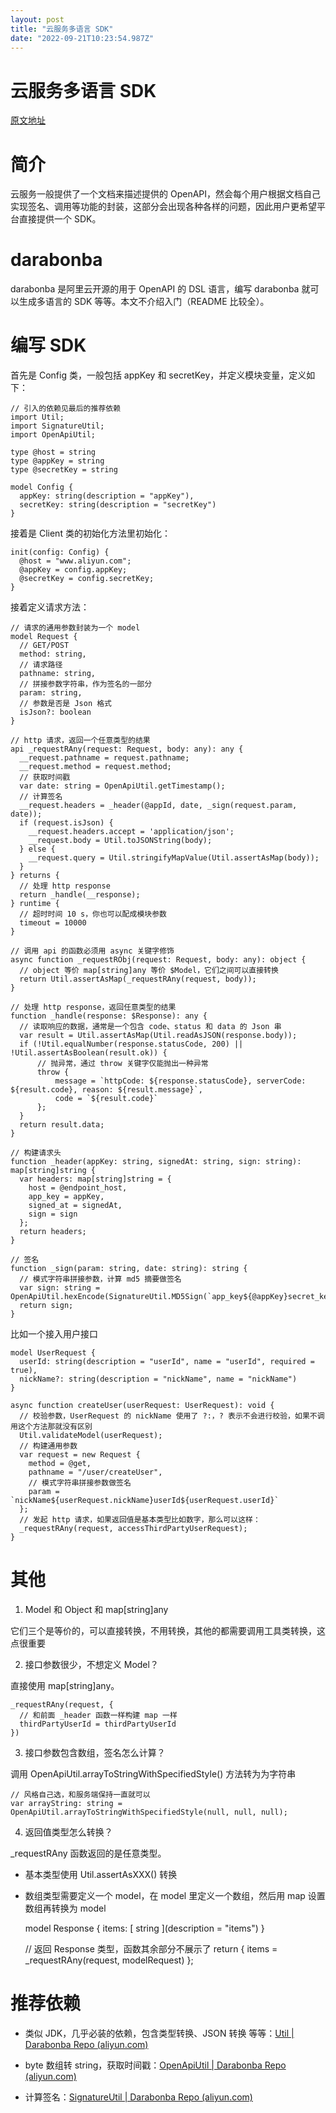 ```yaml
---
layout: post
title: "云服务多语言 SDK"
date: "2022-09-21T10:23:54.987Z"
---
```

云服务多语言 SDK
==========

[原文地址](https://www.cnblogs.com/hligy/p/16714954.html)

简介
==

云服务一般提供了一个文档来描述提供的 OpenAPI，然会每个用户根据文档自己实现签名、调用等功能的封装，这部分会出现各种各样的问题，因此用户更希望平台直接提供一个 SDK。

darabonba
=========

darabonba 是阿里云开源的用于 OpenAPI 的 DSL 语言，编写 darabonba 就可以生成多语言的 SDK 等等。本文不介绍入门（README 比较全）。

编写 SDK
======

首先是 Config 类，一般包括 appKey 和 secretKey，并定义模块变量，定义如下：

    // 引入的依赖见最后的推荐依赖
    import Util;
    import SignatureUtil;
    import OpenApiUtil;
    
    type @host = string
    type @appKey = string
    type @secretKey = string
    
    model Config {
      appKey: string(description = "appKey"),
      secretKey: string(description = "secretKey")
    }
    

接着是 Client 类的初始化方法里初始化：

    init(config: Config) {
      @host = "www.aliyun.com";
      @appKey = config.appKey;
      @secretKey = config.secretKey;
    }
    

接着定义请求方法：

    // 请求的通用参数封装为一个 model
    model Request {
      // GET/POST
      method: string,
      // 请求路径
      pathname: string,
      // 拼接参数字符串，作为签名的一部分
      param: string,
      // 参数是否是 Json 格式
      isJson?: boolean
    }
    
    // http 请求，返回一个任意类型的结果
    api _requestRAny(request: Request, body: any): any {
      __request.pathname = request.pathname;
      __request.method = request.method;
      // 获取时间戳
      var date: string = OpenApiUtil.getTimestamp();
      // 计算签名
      __request.headers = _header(@appId, date, _sign(request.param, date));
      if (request.isJson) {
        __request.headers.accept = 'application/json';
        __request.body = Util.toJSONString(body);
      } else {
        __request.query = Util.stringifyMapValue(Util.assertAsMap(body));
      }
    } returns {
      // 处理 http response
      return _handle(__response);
    } runtime {
      // 超时时间 10 s，你也可以配成模块参数
      timeout = 10000
    }
    
    // 调用 api 的函数必须用 async 关键字修饰
    async function _requestRObj(request: Request, body: any): object {
      // object 等价 map[string]any 等价 $Model，它们之间可以直接转换
      return Util.assertAsMap(_requestRAny(request, body));
    }
    
    // 处理 http response，返回任意类型的结果
    function _handle(response: $Response): any {
      // 读取响应的数据，通常是一个包含 code、status 和 data 的 Json 串
      var result = Util.assertAsMap(Util.readAsJSON(response.body));
      if (!Util.equalNumber(response.statusCode, 200) || !Util.assertAsBoolean(result.ok)) {
          // 抛异常，通过 throw 关键字仅能抛出一种异常
          throw {
              message = `httpCode: ${response.statusCode}, serverCode: ${result.code}, reason: ${result.message}`,
              code = `${result.code}`
          };
      }
      return result.data;
    }
    
    // 构建请求头
    function _header(appKey: string, signedAt: string, sign: string): map[string]string {
      var headers: map[string]string = {
        host = @endpoint_host,
        app_key = appKey,
        signed_at = signedAt,
        sign = sign
      };
      return headers;
    }
    
    // 签名
    function _sign(param: string, date: string): string {
      // 模式字符串拼接参数，计算 md5 摘要做签名
      var sign: string = OpenApiUtil.hexEncode(SignatureUtil.MD5Sign(`app_key${@appKey}secret_key${@secretKey}signed_at${date}${param}));
      return sign;
    }
    

比如一个接入用户接口

    model UserRequest {
      userId: string(description = "userId", name = "userId", required = true),
      nickName?: string(description = "nickName", name = "nickName")
    }
    
    async function createUser(userRequest: UserRequest): void {
      // 校验参数，UserRequest 的 nickName 使用了 ?:，? 表示不会进行校验，如果不调用这个方法那就没有区别
      Util.validateModel(userRequest);
      // 构建通用参数
      var request = new Request {
        method = @get,
        pathname = "/user/createUser",
        // 模式字符串拼接参数做签名
        param = `nickName${userRequest.nickName}userId${userRequest.userId}`
      };
      // 发起 http 请求，如果返回值是基本类型比如数字，那么可以这样：
      _requestRAny(request, accessThirdPartyUserRequest);
    }
    

其他
==

1.  Model 和 Object 和 map\[string\]any

它们三个是等价的，可以直接转换，不用转换，其他的都需要调用工具类转换，这点很重要

2.  接口参数很少，不想定义 Model？

直接使用 map\[string\]any。

    _requestRAny(request, {
      // 和前面 _header 函数一样构建 map 一样
      thirdPartyUserId = thirdPartyUserId
    })
    

3.  接口参数包含数组，签名怎么计算？

调用 OpenApiUtil.arrayToStringWithSpecifiedStyle() 方法转为为字符串

    // 风格自己选，和服务端保持一直就可以
    var arrayString: string = OpenApiUtil.arrayToStringWithSpecifiedStyle(null, null, null);
    

4.  返回值类型怎么转换？

\_requestRAny 函数返回的是任意类型。

*   基本类型使用 Util.assertAsXXX() 转换
*   数组类型需要定义一个 model，在 model 里定义一个数组，然后用 map 设置数组再转换为 model

    model Response {
      items: [ string ](description = "items")
    }
    
    // 返回 Response 类型，函数其余部分不展示了
    return {
      items = _requestRAny(request, modelRequest)
    };
    

推荐依赖
====

*   类似 JDK，几乎必装的依赖，包含类型转换、JSON 转换 等等：[Util | Darabonba Repo (aliyun.com)](https://darabonba.api.aliyun.com/module/darabonba/Util)
    
*   byte 数组转 string，获取时间戳：[OpenApiUtil | Darabonba Repo (aliyun.com)](https://darabonba.api.aliyun.com/module/alibabacloud/OpenApiUtil)
    
*   计算签名：[SignatureUtil | Darabonba Repo (aliyun.com)](https://darabonba.api.aliyun.com/module/darabonba/SignatureUtil)